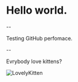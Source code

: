 # Hello world.

--

Testing GitHub perfomace.

--

Evrybody love kittens?

![LovelyKitten](https://i.ytimg.com/vi/Q33Tzb60SnU/hqdefault.jpg "Kitty!")

